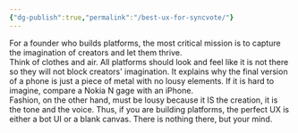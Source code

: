```yaml
---
{"dg-publish":true,"permalink":"/best-ux-for-syncvote/"}
---
```


For a founder who builds platforms, the most critical mission is to capture the imagination of creators and let them thrive.  
Think of clothes and air. All platforms should look and feel like it is not there so they will not block creators' imagination. It explains why the final version of a phone is just a piece of metal with no lousy elements. If it is hard to imagine, compare a Nokia N gage with an iPhone.  
Fashion, on the other hand, must be lousy because it IS the creation, it is the tone and the voice. 
Thus, if you are building platforms, the perfect UX is either a bot UI or a blank canvas. There is nothing there, but your mind.